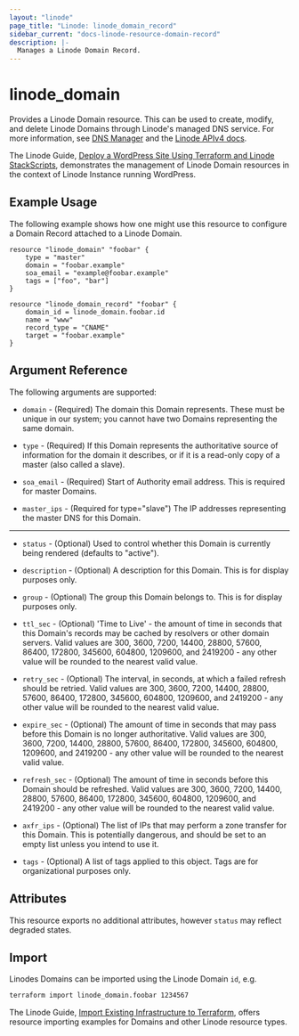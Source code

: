 ```yaml
---
layout: "linode"
page_title: "Linode: linode_domain_record"
sidebar_current: "docs-linode-resource-domain-record"
description: |-
  Manages a Linode Domain Record.
---
```


# linode\_domain

Provides a Linode Domain resource.  This can be used to create, modify, and delete Linode Domains through Linode's managed DNS service.
For more information, see [DNS Manager](https://www.linode.com/docs/platform/manager/dns-manager/) and the [Linode APIv4 docs](https://developers.linode.com/api/v4#operation/createDomain).

The Linode Guide, [Deploy a WordPress Site Using Terraform and Linode StackScripts](https://www.linode.com/docs/applications/configuration-management/deploy-a-wordpress-site-using-terraform-and-linode-stackscripts/), demonstrates the management of Linode Domain resources in the context of Linode Instance running WordPress.

## Example Usage

The following example shows how one might use this resource to configure a Domain Record attached to a Linode Domain.

```hcl
resource "linode_domain" "foobar" {
    type = "master"
    domain = "foobar.example"
    soa_email = "example@foobar.example"
    tags = ["foo", "bar"]
}

resource "linode_domain_record" "foobar" {
    domain_id = linode_domain.foobar.id
    name = "www"
    record_type = "CNAME"
    target = "foobar.example"
}
```

## Argument Reference

The following arguments are supported:

* `domain` - (Required) The domain this Domain represents. These must be unique in our system; you cannot have two Domains representing the same domain.

* `type` - (Required) If this Domain represents the authoritative source of information for the domain it describes, or if it is a read-only copy of a master (also called a slave).

* `soa_email` - (Required) Start of Authority email address. This is required for master Domains.

* `master_ips` - (Required for type="slave") The IP addresses representing the master DNS for this Domain.

- - -

* `status` - (Optional) Used to control whether this Domain is currently being rendered (defaults to "active").

* `description` - (Optional) A description for this Domain. This is for display purposes only.

* `group` - (Optional) The group this Domain belongs to. This is for display purposes only.

* `ttl_sec` - (Optional) 'Time to Live' - the amount of time in seconds that this Domain's records may be cached by resolvers or other domain servers. Valid values are 300, 3600, 7200, 14400, 28800, 57600, 86400, 172800, 345600, 604800, 1209600, and 2419200 - any other value will be rounded to the nearest valid value.

* `retry_sec` - (Optional) The interval, in seconds, at which a failed refresh should be retried. Valid values are 300, 3600, 7200, 14400, 28800, 57600, 86400, 172800, 345600, 604800, 1209600, and 2419200 - any other value will be rounded to the nearest valid value.

* `expire_sec` - (Optional) The amount of time in seconds that may pass before this Domain is no longer authoritative. Valid values are 300, 3600, 7200, 14400, 28800, 57600, 86400, 172800, 345600, 604800, 1209600, and 2419200 - any other value will be rounded to the nearest valid value.

* `refresh_sec` - (Optional) The amount of time in seconds before this Domain should be refreshed. Valid values are 300, 3600, 7200, 14400, 28800, 57600, 86400, 172800, 345600, 604800, 1209600, and 2419200 - any other value will be rounded to the nearest valid value.

* `axfr_ips` - (Optional) The list of IPs that may perform a zone transfer for this Domain. This is potentially dangerous, and should be set to an empty list unless you intend to use it.

* `tags` - (Optional) A list of tags applied to this object. Tags are for organizational purposes only.

## Attributes

This resource exports no additional attributes, however `status` may reflect degraded states.

## Import

Linodes Domains can be imported using the Linode Domain `id`, e.g.

```sh
terraform import linode_domain.foobar 1234567
```

The Linode Guide, [Import Existing Infrastructure to Terraform](https://www.linode.com/docs/applications/configuration-management/import-existing-infrastructure-to-terraform/), offers resource importing examples for Domains and other Linode resource types.
